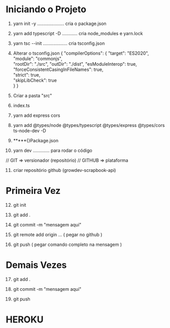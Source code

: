# Iniciando o Projeto #
1.  yarn init -y     ..................... cria o package.json
2.  yarn add typescript -D    ............ cria node_modules e yarn.lock
3.  yarn tsc --init    ................... cria tsconfig.json

4.  Alterar o tsconfig.json
{
  "compilerOptions": {
    "target": "ES2020",  
    "module": "commonjs",  
    "rootDir": "./src", 
    "outDir": "./dist",
    "esModuleInterop": true, 
    "forceConsistentCasingInFileNames": true,  
    "strict": true,                                  
    "skipLibCheck": true                                
  }
}

5.  Criar a pasta "src"
6.  index.ts

7.  yarn add express cors

8.  yarn add @types/node @types/typescript @types/express @types/cors ts-node-dev -D

9. *****{}Package.json

10.  yarn dev ............. para rodar o código

// GIT => versionador (repositório)
// GITHUB => plataforma

11. criar repositório github (growdev-scrapbook-api)

# Primeira Vez #
12. git init

13. git add .

14. git commit -m "mensagem aqui"

15. git remote add origin ... ( pegar no github )

16. git push ( pegar comando completo na mensagem )

# Demais Vezes #
17. git add .

18. git commit -m "mensagem aqui"

19. git push

# HEROKU #


